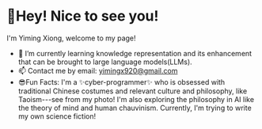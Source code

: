 # 💖Hey! Nice to see you!
I'm Yiming Xiong, welcome to my page! 
- 🌱 I’m currently learning knowledge representation and its enhancement that can be brought to large language models(LLMs).
- 📫 Contact me by email: yimingx920@gmail.com
- 😎Fun Facts: I'm a ✨cyber-programmer✨ who is obsessed with traditional Chinese costumes and relevant culture and philosophy, like Taoism---see from my photo! I'm also exploring the philosophy in AI like the theory of mind and human chauvinism. Currently, I'm trying to write my own science fiction!

